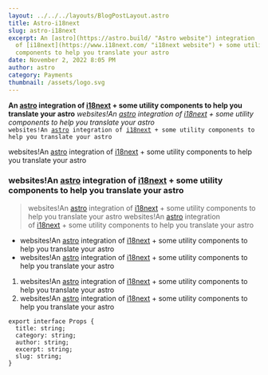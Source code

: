 ```yaml
---
layout: ../../../layouts/BlogPostLayout.astro
title: Astro-i18next
slug: astro-i18next
excerpt: An [astro](https://astro.build/ "Astro website") integration
  of [i18next](https://www.i18next.com/ "i18next website") + some utility
  components to help you translate your astro
date: November 2, 2022 8:05 PM
author: astro
category: Payments
thumbnail: /assets/logo.svg
---
```

**An [astro](https://astro.build/ "Astro website") integration of [i18next](https://www.i18next.com/ "i18next website") + some utility components to help you translate your astro** *websites!An [astro](https://astro.build/ "Astro website") integration of [i18next](https://www.i18next.com/ "i18next website") + some utility components to help you translate your astro* `websites!An `[`astro`](https://astro.build/ "Astro website")` integration of `[`i18next`](https://www.i18next.com/ "i18next website")` + some utility components to help you translate your astro `

websites!An [astro](https://astro.build/) integration of [i18next](https://astro.build/) + some utility components to help you translate your astro 

### websites!An [astro](https://astro.build/ "Astro website") integration of [i18next](https://www.i18next.com/ "i18next website") + some utility components to help you translate your astro 

> websites!An [astro](https://astro.build/ "Astro website") integration of [i18next](https://www.i18next.com/ "i18next website") + some utility components to help you translate your astro websites!An [astro](https://astro.build/ "Astro website") integration of [i18next](https://www.i18next.com/ "i18next website") + some utility components to help you translate your astro 

* websites!An [astro](https://astro.build/ "Astro website") integration of [i18next](https://www.i18next.com/ "i18next website") + some utility components to help you translate your astro 
* websites!An [astro](https://astro.build/ "Astro website") integration of [i18next](https://www.i18next.com/ "i18next website") + some utility components to help you translate your astro 

1. websites!An [astro](https://astro.build/ "Astro website") integration of [i18next](https://www.i18next.com/ "i18next website") + some utility components to help you translate your astro 
2. websites!An [astro](https://astro.build/ "Astro website") integration of [i18next](https://www.i18next.com/ "i18next website") + some utility components to help you translate your astro 



```
export interface Props {
  title: string;
  category: string;
  author: string;
  excerpt: string;
  slug: string;
}
```